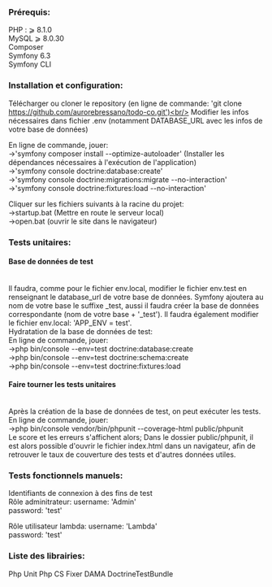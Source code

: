 <h3>Prérequis:</h3>

PHP : ⩾ 8.1.0<br>
MySQL ⩾ 8.0.30<br>
Composer<br>
Symfony 6.3<br>
Symfony CLI<br>


<h3>Installation et configuration:</h3>

Télécharger ou cloner le repository (en ligne de commande: 'git clone https://github.com/aurorebressano/todo-co.git')<br/>
Modifier les infos nécessaires dans fichier .env (notamment DATABASE_URL avec les infos de votre base de données)

En ligne de commande, jouer:<br>
->'symfony composer install --optimize-autoloader' (Installer les dépendances nécessaires à l'exécution de l'application)<br/>
->'symfony console doctrine:database:create'<br>
->'symfony console doctrine:migrations:migrate --no-interaction'<br>
->'symfony console doctrine:fixtures:load --no-interaction'<br>

Cliquer sur les fichiers suivants à la racine du projet:<br>
->startup.bat (Mettre en route le serveur local)<br>
->open.bat (ouvrir le site dans le navigateur)<br>


<h3>Tests unitaires:</h3>

<h4>Base de données de test</h4><br/>
Il faudra, comme pour le fichier env.local, modifier le fichier env.test en renseignant le database_url de votre base de données.
Symfony ajoutera au nom de votre base le suffixe _test, aussi il faudra créer la base de données correspondante (nom de votre base + '_test').
Il faudra également modifier le fichier env.local: 'APP_ENV = test'.<br>
Hydratation de la base de données de test:<br>
En ligne de commande, jouer:<br>
->php bin/console --env=test doctrine:database:create<br>
->php bin/console --env=test doctrine:schema:create<br>
->php bin/console --env=test doctrine:fixtures:load<br>

<h4>Faire tourner les tests unitaires</h4><br/>
Après la création de la base de données de test, on peut exécuter les tests.
En ligne de commande, jouer:<br>
->php bin/console vendor/bin/phpunit --coverage-html public/phpunit<br>
Le score et les erreurs s'affichent alors;
Dans le dossier public/phpunit, il est alors possible d'ouvrir le fichier index.html dans un navigateur, afin de retrouver le taux de couverture des tests et d'autres données utiles.

<h3>Tests fonctionnels manuels:</h3>

Identifiants de connexion à des fins de test<br>
Rôle adminitrateur:
username: 'Admin'<br>
password: 'test'<br>

Rôle utilisateur lambda:
username: 'Lambda'<br>
password: 'test'<br>

<h3>Liste des librairies:</h3>

Php Unit
Php CS Fixer
DAMA DoctrineTestBundle

